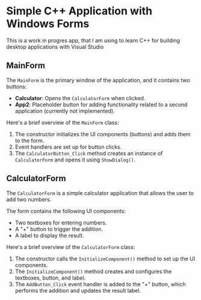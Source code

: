# Simple C++ Application with Windows Forms

This is a work in progres app, that I am using to learn C++ for building desktop applications with Visual Studio

## MainForm

The `MainForm` is the primary window of the application, and it contains two buttons:
- **Calculator**: Opens the `CalculatorForm` when clicked.
- **App2**: Placeholder button for adding functionality related to a second application (currently not implemented).

Here's a brief overview of the `MainForm` class:

1. The constructor initializes the UI components (buttons) and adds them to the form.
2. Event handlers are set up for button clicks.
3. The `CalculatorButton_Click` method creates an instance of `CalculatorForm` and opens it using `ShowDialog()`.

## CalculatorForm

The `CalculatorForm` is a simple calculator application that allows the user to add two numbers.

The form contains the following UI components:
- Two textboxes for entering numbers.
- A "+" button to trigger the addition.
- A label to display the result.

Here's a brief overview of the `CalculatorForm` class:

1. The constructor calls the `InitializeComponent()` method to set up the UI components.
2. The `InitializeComponent()` method creates and configures the textboxes, button, and label.
3. The `AddButton_Click` event handler is added to the "+" button, which performs the addition and updates the result label.
